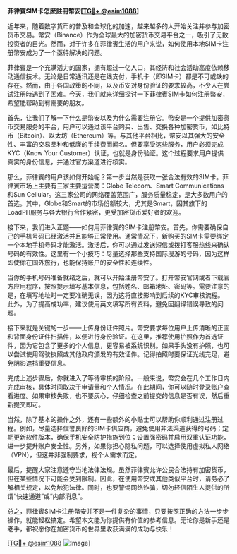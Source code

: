 **菲律賓SIM卡怎麽註冊幣安[[TG💪+ @esim1088](https://t.me/s/esim1088)]**

近年来，随着数字货币的普及和全球化的加速，越来越多的人开始关注并参与加密货币交易。幣安（Binance）作为全球最大的加密货币交易平台之一，吸引了无数投资者的目光。然而，对于许多在菲律賓生活的用户来说，如何使用本地SIM卡注册幣安成为了一个亟待解决的问题。

菲律賓是一个充满活力的国家，拥有超过一亿人口，其经济和社会活动高度依赖移动通信技术。无论是日常通讯还是在线支付，手机卡（即SIM卡）都是不可或缺的存在。然而，由于各国政策的不同，以及币安对身份验证的要求较高，不少人在尝试注册時遇到了困难。今天，我们就来详细探讨一下菲律賓SIM卡如何注册幣安，希望能帮助到有需要的朋友。

首先，让我们了解一下什么是幣安以及为什么需要注册它。幣安是一个提供加密货币交易服务的平台，用户可以通过该平台购买、出售、交换各种加密货币，如比特币（Bitcoin）、以太坊（Ethereum）等。与其他平台相比，幣安以其强大的安全性、丰富的交易品种和低廉的手续费而闻名。但要享受这些服务，用户必须完成KYC（Know Your Customer）认证，也就是身份验证。这个过程要求用户提供真实的身份信息，并通过官方渠道进行核实。

那么，菲律賓的用户该如何开始呢？第一步当然是获取一张合法有效的SIM卡。菲律賓市场上主要有三家主要运营商：Globe Telecom、Smart Communications和Sun Cellular。这三家公司的网络覆盖范围广，服务质量稳定，是大多数用户的首选。其中，Globe和Smart的市场份额较大，尤其是Smart，因其旗下的LoadPH服务与各大银行合作紧密，更受加密货币爱好者的欢迎。

接下来，我们进入正题——如何用菲律賓的SIM卡注册幣安。首先，你需要确保自己的手机号码已经激活并且能够正常使用。通常情况下，新购买的SIM卡需要绑定一个本地手机号码才能激活。激活后，你可以通过发送短信或拨打客服热线来确认号码的有效性。这里有一个小技巧：尽量选择那些支持国际漫游的号码，因为这样即使你在国外旅行，也能保持账户的安全性和连续性。

当你的手机号码准备就绪之后，就可以开始注册幣安了。打开幣安官网或者下载官方应用程序，按照提示填写基本信息，包括姓名、邮箱地址、密码等。需要注意的是，在填写地址时一定要准确无误，因为这将直接影响到后续的KYC审核流程。此外，为了提高成功率，建议使用英文填写所有资料，避免因翻译错误导致的问题。

接下来就是关键的一步——上传身份证件照片。幣安要求每位用户上传清晰的正面和背面身份证件扫描件，以便进行身份验证。在这里，推荐使用护照作为首选证件，因为它包含了更多的个人信息，更容易被系统识别。如果手头没有护照，也可以尝试使用驾驶执照或其他政府颁发的有效证件。记得拍照时要保证光线充足，避免阴影遮挡重要信息。

完成上述步骤后，你就进入了等待审核的阶段。一般来说，幣安会在几个工作日内完成审核，具体时间取决于申请量和个人情况。在此期间，你可以随时登录账户查看进度。如果审核失败，也不要灰心，仔细检查之前提交的信息是否有误，然后重新提交即可。

当然，除了基本的操作之外，还有一些额外的小贴士可以帮助你顺利通过注册过程。例如，尽量选择信誉良好的SIM卡供应商，避免使用非法渠道获得的号码；定期更新软件版本，确保手机安全防护措施到位；设置强密码并启用双重认证功能，进一步提升账户安全性。另外，如果你担心隐私问题，可以选择使用虚拟私人网络（VPN），但这并非强制要求，视个人需求而定。

最后，提醒大家注意遵守当地法律法规。虽然菲律賓允许公民合法持有加密货币，但在某些情况下可能会受到限制。因此，在使用幣安或其他类似平台时，请务必了解相关规定，以免触犯法律。同时，也要警惕网络诈骗，切勿轻信陌生人提供的所谓“快速通道”或“内部消息”。

总之，菲律賓SIM卡注册幣安并不是一件复杂的事情，只要按照正确的方法一步步操作，就能轻松搞定。希望本文能为你提供有价值的参考信息。无论你是新手还是老手，都祝愿你在加密货币的世界里收获满满的成功与快乐！

[[TG💪+ @esim1088](https://t.me/s/esim1088) ![Image](https://i.postimg.cc/4NQfJmqS/Snipaste-2025-05-13-00-14-12.png)]